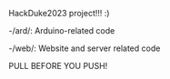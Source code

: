 HackDuke2023 project!!! :)

-/ard/: Arduino-related code

-/web/: Website and server related code

PULL BEFORE YOU PUSH!